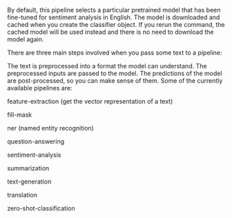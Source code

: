  By default, this pipeline selects a particular pretrained model that has been fine-tuned for sentiment analysis in English. The model is downloaded and cached when you create the classifier object. If you rerun the command, the cached model will be used instead and there is no need to download the model again.

There are three main steps involved when you pass some text to a pipeline:

The text is preprocessed into a format the model can understand.
The preprocessed inputs are passed to the model.
The predictions of the model are post-processed, so you can make sense of them.
Some of the currently available pipelines are:

feature-extraction (get the vector representation of a text)

fill-mask

ner (named entity recognition)

question-answering

sentiment-analysis

summarization

text-generation

translation

zero-shot-classification
